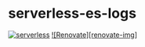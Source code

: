 # serverless-es-logs

[![serverless][sls-image]][sls-url]
[![Renovate][renovate-img]][renovate-url]

[sls-image]:http://public.serverless.com/badges/v3.svg
[sls-url]:http://www.serverless.com
[renovate-image]:https://img.shields.io/badge/renovate-enabled-brightgreen.svg
[renovate-url]:https://renovatebot.com/